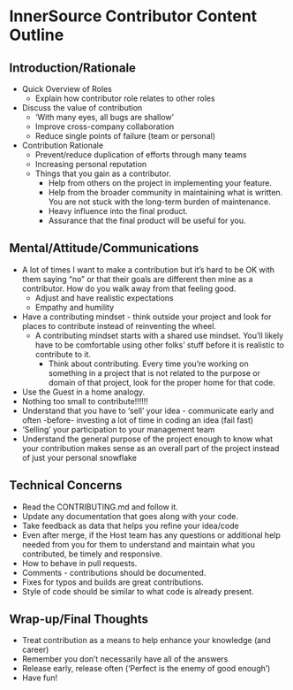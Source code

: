 # InnerSource Contributor Content Outline

## Introduction/Rationale
   - Quick Overview of Roles
      - Explain how contributor role relates to other roles
   - Discuss the value of contribution
      - ‘With many eyes, all bugs are shallow’
      - Improve cross-company collaboration
      - Reduce single points of failure (team or personal)
   - Contribution Rationale
      - Prevent/reduce duplication of efforts through many teams
      - Increasing personal reputation
      - Things that you gain as a contributor.
         - Help from others on the project in implementing your feature.
         - Help from the broader community in maintaining what is written.  You are not stuck with the long-term burden of maintenance.
         - Heavy influence into the final product.
         - Assurance that the final product will be useful for you.

## Mental/Attitude/Communications
   - A lot of times I want to make a contribution but it’s hard to be OK with them saying “no” or that their goals are different then mine as a contributor.  How do you walk away from that feeling good.
      - Adjust and have realistic expectations
      - Empathy and humility
   - Have a contributing mindset - think outside your project and look for places to contribute instead of reinventing the wheel.
      - A contributing mindset starts with a shared use mindset.  You’ll likely have to be comfortable using other folks’ stuff before it is realistic to contribute to it.
         - Think about contributing.  Every time you’re working on something in a project that is not related to the purpose or domain of that project, look for the proper home for that code.
   - Use the Guest in a home analogy.
   - Nothing too small to contribute!!!!!!
   - Understand that you have to ‘sell’ your idea - communicate early and often -before- investing a lot of time in coding an idea (fail fast)
   - ‘Selling’ your participation to your management team
   - Understand the general purpose of the project enough to know what your contribution makes sense as an overall part of the project instead of just your personal snowflake

## Technical Concerns
   - Read the CONTRIBUTING.md and follow it.
   - Update any documentation that goes along with your code.
   - Take feedback as data that helps you refine your idea/code
   - Even after merge, if the Host team has any questions or additional help needed from  you for them to understand and maintain what you contributed, be timely and responsive.
   - How to behave in pull requests.
   - Comments - contributions should be documented.
   - Fixes for typos and builds are great contributions.
   - Style of code should be similar to what code is already present.

## Wrap-up/Final Thoughts
   - Treat contribution as a means to help enhance your knowledge (and career)
   - Remember you don’t necessarily have all of the answers
   - Release early, release often (‘Perfect is the enemy of good enough’)
   - Have fun!